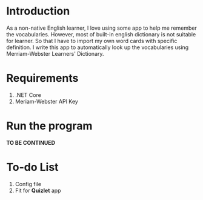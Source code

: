 # Introduction
As a non-native English learner, I love using some app to help me remember the vocabularies. However, most of built-in english dictionary is not suitable for learner. So that I have to import my own word cards with specific definition. I write this app to automatically look up the vocabularies using Merriam-Webster Learners' Dictionary. 

# Requirements 
1. .NET Core
2. Meriam-Webster API Key

# Run the program
**TO BE CONTINUED**

# To-do List
1. Config file
2. Fit for **Quizlet** app